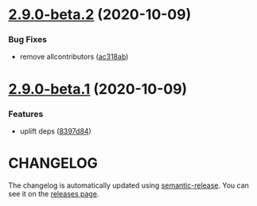 # [2.9.0-beta.2](https://github.com/nathanvale/easy-scripts/compare/v2.9.0-beta.1...v2.9.0-beta.2) (2020-10-09)


### Bug Fixes

* remove allcontributors ([ac318ab](https://github.com/nathanvale/easy-scripts/commit/ac318ab))

# [2.9.0-beta.1](https://github.com/nathanvale/easy-scripts/compare/v2.8.3...v2.9.0-beta.1) (2020-10-09)


### Features

* uplift deps ([8397d84](https://github.com/nathanvale/easy-scripts/commit/8397d84))

# CHANGELOG

The changelog is automatically updated using [semantic-release](https://github.com/semantic-release/semantic-release).
You can see it on the [releases page](../../releases).
